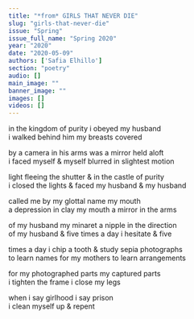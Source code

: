 ```yaml
---
title: "*from* GIRLS THAT NEVER DIE"
slug: "girls-that-never-die"
issue: "Spring"
issue_full_name: "Spring 2020"
year: "2020"
date: "2020-05-09"
authors: ['Safia Elhillo']
section: "poetry"
audio: []
main_image: ""
banner_image: ""
images: []
videos: []
---
```



in the kingdom of purity i obeyed my husband  
i walked behind him my breasts covered  

by a camera     in his arms was a mirror held aloft  
i faced myself & myself blurred in slightest motion  

light fleeing the shutter      & in the castle of purity  
i closed the lights & faced my husband & my husband  

called me by my glottal name      my mouth  
a depression in clay      my mouth a mirror in the arms  

of my husband       my minaret a nipple in the direction  
of my husband & five times a day i hesitate      & five  

times a day i chip a tooth & study sepia photographs  
to learn names for my mothers    to learn arrangements  

for my photographed parts    my captured parts  
i tighten the frame      i close my legs  

when i say girlhood i say prison  
i clean myself up & repent  

